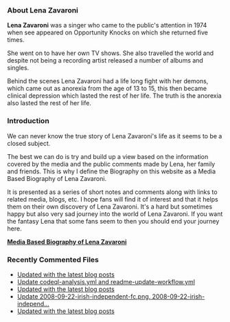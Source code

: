 ### About Lena Zavaroni

<p><strong>Lena Zavaroni</strong> was a singer who came to the public's attention in 1974 when see appeared on Opportunity Knocks on which she returned five times.</p>

<p>She went on to have her own TV shows. She also travelled the world and despite not being a recording artist released a number of albums and singles.</p>

<p>Behind the scenes Lena Zavaroni had a life long fight with her demons, which came out as anorexia from the age of 13 to 15, this then became clinical depression which lasted the rest of her life. The truth is the anorexia also lasted the rest of her life.</p>

### Introduction

<p>We can never know the true story of Lena Zavaroni's life as it seems to be a closed subject.</p>

<p>The best we can do is try and build up a view based on the information covered by the media and the public comments made by Lena, her family and friends. This is why I define the Biography on this website as a Media Based Biography of Lena Zavaroni.</p>

<p>It is presented as a series of short notes and comments along with links to related media, blogs, etc. I hope fans will find it of interest and that it helps them on their own discovery of Lena Zavaroni. It's a hard but sometimes happy but also very sad journey into the world of Lena Zavaroni. If you want the fantasy Lena that some fans seem to then you should end your journey here.</p>

<a href="https://fanzoflenazavaroni.github.io/biography/lena-zavaroni/"><strong>Media Based Biography of Lena Zavaroni</strong></a>

### Recently Commented Files

<!-- BLOG-POST-LIST:START -->
- [Updated with the latest blog posts](https://github.com/FanzOfLenaZavaroni/fanzoflenazavaroni.github.io/commit/7d4199c35e972b197bb497da6821108d2a9cc701)
- [Update codeql-analysis.yml and readme-update-workflow.yml](https://github.com/FanzOfLenaZavaroni/fanzoflenazavaroni.github.io/commit/32f8af2c22609b64803ab0c00b302337ebef8952)
- [Updated with the latest blog posts](https://github.com/FanzOfLenaZavaroni/fanzoflenazavaroni.github.io/commit/07779b78374052f56eb7a89bcbe2a1e310a746a1)
- [Update 2008-09-22-irish-independent-fc.png, 2008-09-22-irish-independ…](https://github.com/FanzOfLenaZavaroni/fanzoflenazavaroni.github.io/commit/a986f30518b293644411e32e442c021c782c0db1)
- [Updated with the latest blog posts](https://github.com/FanzOfLenaZavaroni/fanzoflenazavaroni.github.io/commit/ea142a40f132a1b02b022358d2ad77845f637079)
<!-- BLOG-POST-LIST:END -->
